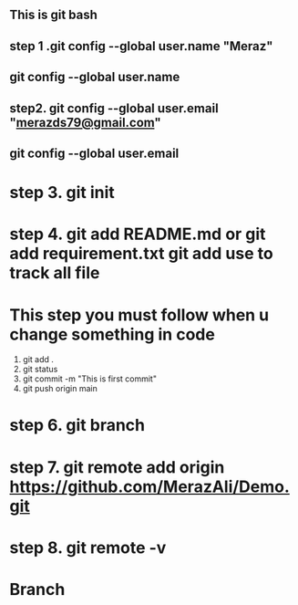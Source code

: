 ##  This is git bash
## step 1 .git config --global user.name "Meraz"
## git config --global user.name

## step2. git config --global user.email "merazds79@gmail.com"
## git config --global user.email

# step 3.  git init
# step 4.  git add README.md   or git add requirement.txt             git add use to track all file  

# This step you must follow  when u change something in code
  1.  git add .
  2. git status      
  3. git commit -m "This is first commit"
  4. git push origin main   

# step 6. git branch        

# step 7. git remote add origin https://github.com/MerazAli/Demo.git

# step 8. git remote -v


# Branch  
